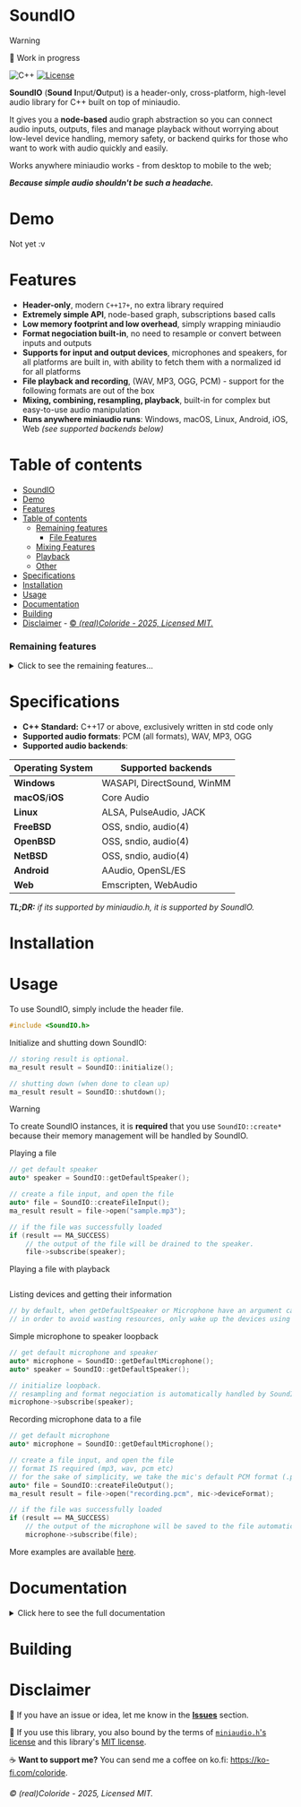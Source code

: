 # SoundIO

> [!WARNING]
> 🔨 Work in progress

![C++](https://img.shields.io/badge/C%2B%2B-00599C?style=for-the-badge&logo=c%2B%2B&logoColor=white)
[![License](https://img.shields.io/badge/MIT-green?style=for-the-badge
)](LICENSE) 

**SoundIO** (**Sound** **I**nput/**O**utput) is a header-only, cross-platform, high-level audio library for C++ built on top of miniaudio.

It gives you a **node-based** audio graph abstraction so you can connect audio inputs, outputs, files and manage playback without worrying about low-level device handling, memory safety, or backend quirks for those who want to work with audio quickly and easily.

Works anywhere miniaudio works - from desktop to mobile to the web;

***Because simple audio shouldn't be such a headache.***

# Demo

Not yet :v

# Features

- **Header-only**, modern `C++17+`, no extra library required
- **Extremely simple API**, node-based graph, subscriptions based calls
- **Low memory footprint and low overhead**, simply wrapping miniaudio
- **Format negociation built-in**, no need to resample or convert between inputs and outputs
- **Supports for input and output devices**, microphones and speakers, for all platforms are built in, with ability to fetch them with a normalized id for all platforms
- **File playback and recording**, (WAV, MP3, OGG, PCM) - support for the following formats are out of the box
- **Mixing, combining, resampling, playback**, built-in for complex but easy-to-use audio manipulation
- **Runs anywhere miniaudio runs**: Windows, macOS, Linux, Android, iOS, Web _(see supported backends below)_

# Table of contents
- [SoundIO](#soundio)
- [Demo](#demo)
- [Features](#features)
- [Table of contents](#table-of-contents)
    - [Remaining features](#remaining-features)
      - [File Features](#file-features)
    - [Mixing Features](#mixing-features)
    - [Playback](#playback)
    - [Other](#other)
- [Specifications](#specifications)
- [Installation](#installation)
- [Usage](#usage)
- [Documentation](#documentation)
- [Building](#building)
- [Disclaimer](#disclaimer)
          - [© *(real)Coloride - 2025, Licensed MIT.*](#-realcoloride---2025-licensed-mit)

### Remaining features
<details> <summary>Click to see the remaining features...</summary>

#### File Features
* `AudioFileOutput.h` - Exports file data

### Mixing Features
* `AudioMixer.h` - Base class for mixing PCM audio
* `AudioCombiner.h` - Combines multiple inputs into a single mixed output
* `AudioResampler.h` - Resamples an input into 

### Playback
* `AudioPlayer.h` - Manages the playback of an input into the output

### Other

Shutting down, finishing the SoundIO.h class, cleaning up code, documenting methods,
QA + Testing and example scripts should be written.

</details>

# Specifications

* **C++ Standard:** C++17 or above, exclusively written in std code only
* **Supported audio formats**: PCM (all formats), WAV, MP3, OGG
* **Supported audio backends**:

|Operating System|Supported backends|
|-|-|
|**Windows**|WASAPI, DirectSound, WinMM|
|**macOS**/**iOS**|Core Audio|
|**Linux**|ALSA, PulseAudio, JACK|
|**FreeBSD**|OSS, sndio, audio(4)|
|**OpenBSD**|OSS, sndio, audio(4)|
|**NetBSD**|OSS, sndio, audio(4)|
|**Android**|AAudio, OpenSL/ES|
|**Web**|Emscripten, WebAudio|

*__TL;DR:__ if its supported by miniaudio.h, it is supported by SoundIO.*

# Installation

# Usage

To use SoundIO, simply include the header file.
```cpp
#include <SoundIO.h>
```

Initialize and shutting down SoundIO:
```cpp
// storing result is optional.
ma_result result = SoundIO::initialize();

// shutting down (when done to clean up)
ma_result result = SoundIO::shutdown();
```

> [!WARNING]
> To create SoundIO instances, it is **required** that you use `SoundIO::create*` because their memory management will be handled by SoundIO.

Playing a file

```cpp
// get default speaker
auto* speaker = SoundIO::getDefaultSpeaker();

// create a file input, and open the file
auto* file = SoundIO::createFileInput();
ma_result result = file->open("sample.mp3");

// if the file was successfully loaded
if (result == MA_SUCCESS) 
    // the output of the file will be drained to the speaker.
    file->subscribe(speaker);

```

Playing a file with playback
```cpp

```

Listing devices and getting their information
```cpp
// by default, when getDefaultSpeaker or Microphone have an argument called autoWake defaulting to true that wakes up devices.
// in order to avoid wasting resources, only wake up the devices using ensureAwake and sleep when you do not need them anymore.

```

Simple microphone to speaker loopback
```cpp
// get default microphone and speaker
auto* microphone = SoundIO::getDefaultMicrophone();
auto* speaker = SoundIO::getDefaultSpeaker();

// initialize loopback.
// resampling and format negociation is automatically handled by SoundIO.
microphone->subscribe(speaker);
```

Recording microphone data to a file
```cpp
// get default microphone
auto* microphone = SoundIO::getDefaultMicrophone();

// create a file input, and open the file
// format IS required (mp3, wav, pcm etc)
// for the sake of simplicity, we take the mic's default PCM format (.pcm).
auto* file = SoundIO::createFileOutput();
ma_result result = file->open("recording.pcm", mic->deviceFormat);

// if the file was successfully loaded
if (result == MA_SUCCESS) 
    // the output of the microphone will be saved to the file automatically.
    microphone->subscribe(file);
```

More examples are available [here](https://github.com/realcoloride/soundio/tree/main/examples/).

# Documentation

<details> <summary>Click here to see the full documentation</summary>



</details>


# Building



# Disclaimer

🚀 If you have an issue or idea, let me know in the [**Issues**](https://github.com/realcoloride/soundio/issues) section.

📜 If you use this library, you also bound by the terms of [`miniaudio.h`'s license](https://github.com/aws/mit-0) and this library's [MIT license](LICENSE).

☕ **Want to support me?** You can send me a coffee on ko.fi: https://ko-fi.com/coloride.

###### © *(real)Coloride - 2025, Licensed MIT.*